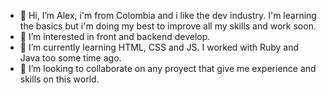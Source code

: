 - 👋 Hi, I’m Alex, i'm from Colombia and i like the dev industry. I'm learning the basics but i'm doing my best to improve all my skills and work soon.
- 👀 I’m interested in front and backend develop.
- 🌱 I’m currently learning HTML, CSS and JS. I worked with Ruby and Java too some time ago.
- 💞️ I’m looking to collaborate on any proyect that give me experience and skills on this world.


<!---
orlas135/orlas135 is a ✨ special ✨ repository because its `README.md` (this file) appears on your GitHub profile.
You can click the Preview link to take a look at your changes. - 📫 You can found me on:
--->
